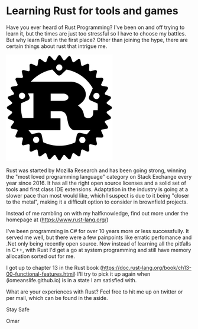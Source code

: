 # Learning Rust for tools and games

Have you ever heard of Rust Programming? I've been on and off trying to learn it, but the times are just too stressful so I have to choose my battles. But why learn Rust in the first place? Other than joining the hype, there are certain things about rust that intrigue me.

![Rust Logo](./../media/Rust_programming_language_black_logo.svg)

Rust was started by Mozilla Research and has been going strong, winning the "most loved programming language" category on Stack Exchange every year since 2016. It has all the right open source licenses and a solid set of tools and first class IDE extensions. Adaptation in the industry is going at a slower pace than most would like, which I suspect is due to it being "closer to the metal", making it a difficult option to consider in brownfield projects.

Instead of me rambling on with my halfknowledge, find out more under the homepage at (https://www.rust-lang.org/)

I've been programming in C# for over 10 years more or less successfully. It served me well, but there were a few painpoints like erratic perfomance and .Net only being recently open source. Now instead of learning all the pitfalls in C++, with Rust I'd get a go at system programming and still have memory allocation sorted out for me.

I got up to chapter 13 in the Rust book (https://doc.rust-lang.org/book/ch13-00-functional-features.html) I'll try to pick it up again when (iomeanslife.github.io) is in a state I am satisfied with.

What are your experiences with Rust? Feel free to hit me up on twitter or per mail, which can be found in the aside.

Stay Safe

Omar